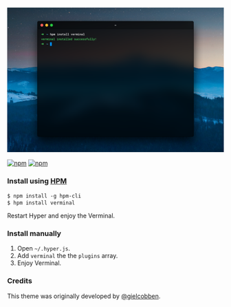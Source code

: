 ![](assets/screenshot.png)

[![npm](https://img.shields.io/npm/dm/verminal.svg?label=DL)](https://www.npmjs.com/package/verminal)
[![npm](https://img.shields.io/npm/dt/verminal.svg?label=DL)](https://www.npmjs.com/package/verminal)

### Install using [HPM](https://github.com/zeit/hpm)
```
$ npm install -g hpm-cli
$ hpm install verminal
```

Restart Hyper and enjoy the Verminal.

### Install manually
1. Open `~/.hyper.js`.
2. Add `verminal` the the `plugins` array. 
3. Enjoy Verminal.

### Credits
This theme was originally developed by [@gielcobben](https://github.com/gielcobben).
